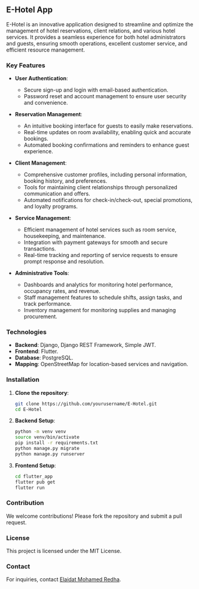 ## E-Hotel App

E-Hotel is an innovative application designed to streamline and optimize the management of hotel reservations, client relations, and various hotel services. It provides a seamless experience for both hotel administrators and guests, ensuring smooth operations, excellent customer service, and efficient resource management.

### Key Features

- **User Authentication**:
  - Secure sign-up and login with email-based authentication.
  - Password reset and account management to ensure user security and convenience.

- **Reservation Management**:
  - An intuitive booking interface for guests to easily make reservations.
  - Real-time updates on room availability, enabling quick and accurate bookings.
  - Automated booking confirmations and reminders to enhance guest experience.

- **Client Management**:
  - Comprehensive customer profiles, including personal information, booking history, and preferences.
  - Tools for maintaining client relationships through personalized communication and offers.
  - Automated notifications for check-in/check-out, special promotions, and loyalty programs.

- **Service Management**:
  - Efficient management of hotel services such as room service, housekeeping, and maintenance.
  - Integration with payment gateways for smooth and secure transactions.
  - Real-time tracking and reporting of service requests to ensure prompt response and resolution.

- **Administrative Tools**:
  - Dashboards and analytics for monitoring hotel performance, occupancy rates, and revenue.
  - Staff management features to schedule shifts, assign tasks, and track performance.
  - Inventory management for monitoring supplies and managing procurement.

### Technologies

- **Backend**: Django, Django REST Framework, Simple JWT.
- **Frontend**: Flutter.
- **Database**: PostgreSQL.
- **Mapping**: OpenStreetMap for location-based services and navigation.

### Installation

1. **Clone the repository**:
   ```sh
   git clone https://github.com/yourusername/E-Hotel.git
   cd E-Hotel
   ```

2. **Backend Setup**:
   ```sh
   python -m venv venv
   source venv/bin/activate
   pip install -r requirements.txt
   python manage.py migrate
   python manage.py runserver
   ```

3. **Frontend Setup**:
   ```sh
   cd flutter_app
   flutter pub get
   flutter run
   ```

### Contribution

We welcome contributions! Please fork the repository and submit a pull request.

### License

This project is licensed under the MIT License.

### Contact

For inquiries, contact [Elaidat Mohamed Redha](mailto:ridaelaidate7@gmail.com).
